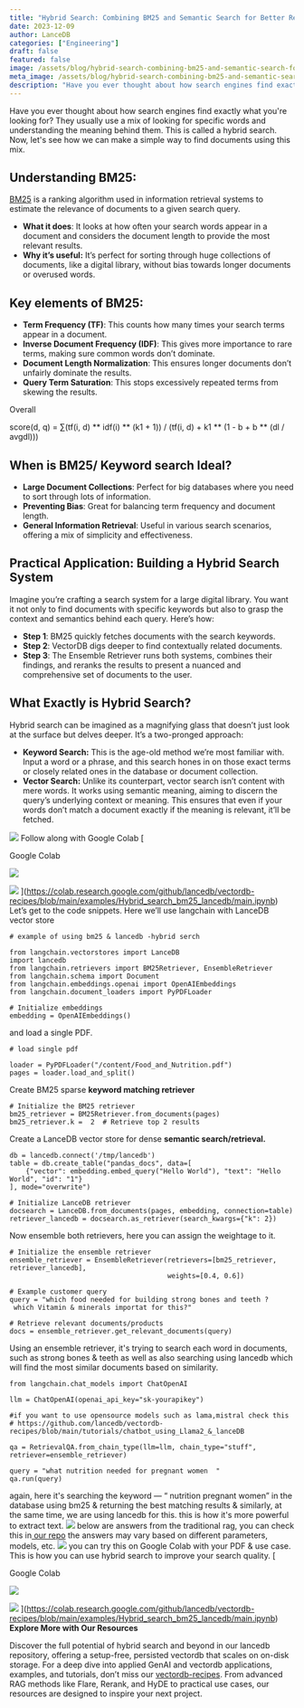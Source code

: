 ```yaml
---
title: "Hybrid Search: Combining BM25 and Semantic Search for Better Results with Langchain"
date: 2023-12-09
author: LanceDB
categories: ["Engineering"]
draft: false
featured: false
image: /assets/blog/hybrid-search-combining-bm25-and-semantic-search-for-better-results-with-lan-1358038fe7e6/preview-image.png
meta_image: /assets/blog/hybrid-search-combining-bm25-and-semantic-search-for-better-results-with-lan-1358038fe7e6/preview-image.png
description: "Have you ever thought about how search engines find exactly what you're looking for?  They usually use a mix of looking for specific words and understanding the meaning behind them."
---
```


Have you ever thought about how search engines find exactly what you're looking for? They usually use a mix of looking for specific words and understanding the meaning behind them. This is called a hybrid search. Now, let's see how we can make a simple way to find documents using this mix.

## Understanding BM25:

[BM25](https://en.wikipedia.org/wiki/Okapi_BM25) is a ranking algorithm used in information retrieval systems to estimate the relevance of documents to a given search query.

- **What it does**: It looks at how often your search words appear in a document and considers the document length to provide the most relevant results.
- **Why it’s useful:** It’s perfect for sorting through huge collections of documents, like a digital library, without bias towards longer documents or overused words.

## **Key elements of BM25:**

- **Term Frequency (TF)**: This counts how many times your search terms appear in a document.
- **Inverse Document Frequency (IDF)**: This gives more importance to rare terms, making sure common words don’t dominate.
- **Document Length Normalization**: This ensures longer documents don’t unfairly dominate the results.
- **Query Term Saturation**: This stops excessively repeated terms from skewing the results.

Overall

score(d, q) = ∑(tf(i, d) ** idf(i) ** (k1 + 1)) / (tf(i, d) + k1 ** (1 - b + b ** (dl / avgdl)))

## **When is BM25/ Keyword search Ideal?**

- **Large Document Collections**: Perfect for big databases where you need to sort through lots of information.
- **Preventing Bias**: Great for balancing term frequency and document length.
- **General Information Retrieval**: Useful in various search scenarios, offering a mix of simplicity and effectiveness.

## Practical Application: Building a Hybrid Search System

Imagine you’re crafting a search system for a large digital library. You want it not only to find documents with specific keywords but also to grasp the context and semantics behind each query. Here’s how:

- **Step 1**: BM25 quickly fetches documents with the search keywords.
- **Step 2**: VectorDB digs deeper to find contextually related documents.
- **Step 3**: The Ensemble Retriever runs both systems, combines their findings, and reranks the results to present a nuanced and comprehensive set of documents to the user.

## What Exactly is Hybrid Search?

Hybrid search can be imagined as a magnifying glass that doesn’t just look at the surface but delves deeper. It’s a two-pronged approach:

- **Keyword Search:** This is the age-old method we’re most familiar with. Input a word or a phrase, and this search hones in on those exact terms or closely related ones in the database or document collection.
- **Vector Search:** Unlike its counterpart, vector search isn’t content with mere words. It works using semantic meaning, aiming to discern the query’s underlying context or meaning. This ensures that even if your words don’t match a document exactly if the meaning is relevant, it’ll be fetched.

![](https://miro.medium.com/v2/resize:fit:562/1*hfEfKvvNg2rVG-X_vr_V1g.png)
Follow along with Google Colab
[

Google Colab

![](https://ssl.gstatic.com/colaboratory-static/common/005460c8a91a7de335dec68f82b6f6e5/img/favicon.ico)

![](https://colab.research.google.com/img/colab_favicon_256px.png)
](https://colab.research.google.com/github/lancedb/vectordb-recipes/blob/main/examples/Hybrid_search_bm25_lancedb/main.ipynb)
Let’s get to the code snippets. Here we’ll use langchain with LanceDB vector store

    # example of using bm25 & lancedb -hybrid serch

    from langchain.vectorstores import LanceDB
    import lancedb
    from langchain.retrievers import BM25Retriever, EnsembleRetriever
    from langchain.schema import Document
    from langchain.embeddings.openai import OpenAIEmbeddings
    from langchain.document_loaders import PyPDFLoader

    # Initialize embeddings
    embedding = OpenAIEmbeddings()

and load a single PDF.

    # load single pdf

    loader = PyPDFLoader("/content/Food_and_Nutrition.pdf")
    pages = loader.load_and_split()

Create BM25 sparse **keyword matching retriever**

    # Initialize the BM25 retriever
    bm25_retriever = BM25Retriever.from_documents(pages)
    bm25_retriever.k =  2  # Retrieve top 2 results

Create a LanceDB vector store for dense **semantic search/retrieval.**

    db = lancedb.connect('/tmp/lancedb')
    table = db.create_table("pandas_docs", data=[
        {"vector": embedding.embed_query("Hello World"), "text": "Hello World", "id": "1"}
    ], mode="overwrite")

    # Initialize LanceDB retriever
    docsearch = LanceDB.from_documents(pages, embedding, connection=table)
    retriever_lancedb = docsearch.as_retriever(search_kwargs={"k": 2})

Now ensemble both retrievers, here you can assign the weightage to it.

    # Initialize the ensemble retriever
    ensemble_retriever = EnsembleRetriever(retrievers=[bm25_retriever, retriever_lancedb],
                                           weights=[0.4, 0.6])

    # Example customer query
    query = "which food needed for building strong bones and teeth ?
     which Vitamin & minerals importat for this?"

    # Retrieve relevant documents/products
    docs = ensemble_retriever.get_relevant_documents(query)

Using an ensemble retriever, it's trying to search each word in documents, such as strong bones & teeth as well as also searching using lancedb which will find the most similar documents based on similarity.

    from langchain.chat_models import ChatOpenAI

    llm = ChatOpenAI(openai_api_key="sk-yourapikey")

    #if you want to use opensource models such as lama,mistral check this
    # https://github.com/lancedb/vectordb-recipes/blob/main/tutorials/chatbot_using_Llama2_&_lanceDB

    qa = RetrievalQA.from_chain_type(llm=llm, chain_type="stuff", retriever=ensemble_retriever)

    query = "what nutrition needed for pregnant women  "
    qa.run(query)

again, here it's searching the keyword — “ nutrition pregnant women” in the database using bm25 & returning the best matching results & similarly, at the same time, we are using lancedb for this. this is how it's more powerful to extract text.
![](https://miro.medium.com/v2/resize:fit:770/1*TEEE2ok0rvgMiK5-3vskGA.png)
below are answers from the traditional rag, you can check this in[ our repo](https://github.com/lancedb/vectordb-recipes/tree/main/tutorials/chatbot_using_Llama2_%26_lanceDB) the answers may vary based on different parameters, models, etc.
![](https://miro.medium.com/v2/resize:fit:770/1*u37w8rgemau1bJN5Hw0RWA.png)
you can try this on Google Colab with your PDF & use case. This is how you can use hybrid search to improve your search quality.
[

Google Colab

![](https://ssl.gstatic.com/colaboratory-static/common/005460c8a91a7de335dec68f82b6f6e5/img/favicon.ico)

![](https://colab.research.google.com/img/colab_favicon_256px.png)
](https://colab.research.google.com/github/lancedb/vectordb-recipes/blob/main/examples/Hybrid_search_bm25_lancedb/main.ipynb)
**Explore More with Our Resources**

Discover the full potential of hybrid search and beyond in our lancedb repository, offering a setup-free, persisted vectordb that scales on on-disk storage. For a deep dive into applied GenAI and vectordb applications, examples, and tutorials, don’t miss our [vectordb-recipes](https://github.com/lancedb/vectordb-recipes). From advanced RAG methods like Flare, Rerank, and HyDE to practical use cases, our resources are designed to inspire your next project.
